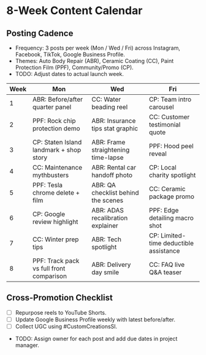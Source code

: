 # 8-Week Content Calendar

## Posting Cadence
- Frequency: 3 posts per week (Mon / Wed / Fri) across Instagram, Facebook, TikTok, Google Business Profile.
- Themes: Auto Body Repair (ABR), Ceramic Coating (CC), Paint Protection Film (PPF), Community/Promo (CP).
- TODO: Adjust dates to actual launch week.

| Week | Mon | Wed | Fri |
| --- | --- | --- | --- |
| 1 | ABR: Before/after quarter panel | CC: Water beading reel | CP: Team intro carousel |
| 2 | PPF: Rock chip protection demo | ABR: Insurance tips stat graphic | CC: Customer testimonial quote |
| 3 | CP: Staten Island landmark + shop story | ABR: Frame straightening time-lapse | PPF: Hood peel reveal |
| 4 | CC: Maintenance mythbusters | ABR: Rental car handoff photo | CP: Local charity spotlight |
| 5 | PPF: Tesla chrome delete + film | ABR: QA checklist behind the scenes | CC: Ceramic package promo |
| 6 | CP: Google review highlight | ABR: ADAS recalibration explainer | PPF: Edge detailing macro shot |
| 7 | CC: Winter prep tips | ABR: Tech spotlight | CP: Limited-time deductible assistance |
| 8 | PPF: Track pack vs full front comparison | ABR: Delivery day smile | CC: FAQ live Q&A teaser |

## Cross-Promotion Checklist
- [ ] Repurpose reels to YouTube Shorts.
- [ ] Update Google Business Profile weekly with latest before/after.
- [ ] Collect UGC using #CustomCreationsSI.
- TODO: Assign owner for each post and add due dates in project manager.
